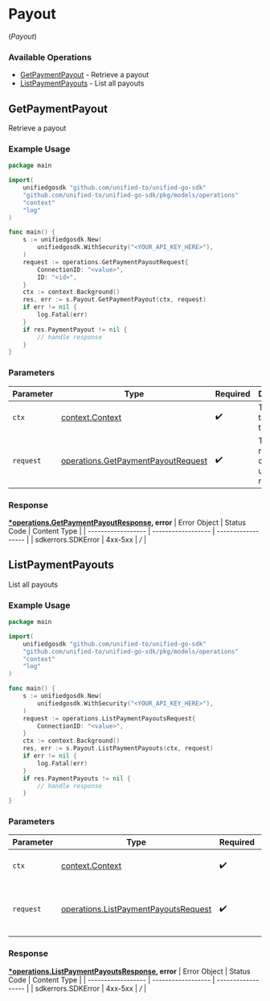 # Payout
(*Payout*)

### Available Operations

* [GetPaymentPayout](#getpaymentpayout) - Retrieve a payout
* [ListPaymentPayouts](#listpaymentpayouts) - List all payouts

## GetPaymentPayout

Retrieve a payout

### Example Usage

```go
package main

import(
	unifiedgosdk "github.com/unified-to/unified-go-sdk"
	"github.com/unified-to/unified-go-sdk/pkg/models/operations"
	"context"
	"log"
)

func main() {
    s := unifiedgosdk.New(
        unifiedgosdk.WithSecurity("<YOUR_API_KEY_HERE>"),
    )
    request := operations.GetPaymentPayoutRequest{
        ConnectionID: "<value>",
        ID: "<id>",
    }
    ctx := context.Background()
    res, err := s.Payout.GetPaymentPayout(ctx, request)
    if err != nil {
        log.Fatal(err)
    }
    if res.PaymentPayout != nil {
        // handle response
    }
}
```

### Parameters

| Parameter                                                                                    | Type                                                                                         | Required                                                                                     | Description                                                                                  |
| -------------------------------------------------------------------------------------------- | -------------------------------------------------------------------------------------------- | -------------------------------------------------------------------------------------------- | -------------------------------------------------------------------------------------------- |
| `ctx`                                                                                        | [context.Context](https://pkg.go.dev/context#Context)                                        | :heavy_check_mark:                                                                           | The context to use for the request.                                                          |
| `request`                                                                                    | [operations.GetPaymentPayoutRequest](../../pkg/models/operations/getpaymentpayoutrequest.md) | :heavy_check_mark:                                                                           | The request object to use for the request.                                                   |


### Response

**[*operations.GetPaymentPayoutResponse](../../pkg/models/operations/getpaymentpayoutresponse.md), error**
| Error Object       | Status Code        | Content Type       |
| ------------------ | ------------------ | ------------------ |
| sdkerrors.SDKError | 4xx-5xx            | */*                |

## ListPaymentPayouts

List all payouts

### Example Usage

```go
package main

import(
	unifiedgosdk "github.com/unified-to/unified-go-sdk"
	"github.com/unified-to/unified-go-sdk/pkg/models/operations"
	"context"
	"log"
)

func main() {
    s := unifiedgosdk.New(
        unifiedgosdk.WithSecurity("<YOUR_API_KEY_HERE>"),
    )
    request := operations.ListPaymentPayoutsRequest{
        ConnectionID: "<value>",
    }
    ctx := context.Background()
    res, err := s.Payout.ListPaymentPayouts(ctx, request)
    if err != nil {
        log.Fatal(err)
    }
    if res.PaymentPayouts != nil {
        // handle response
    }
}
```

### Parameters

| Parameter                                                                                        | Type                                                                                             | Required                                                                                         | Description                                                                                      |
| ------------------------------------------------------------------------------------------------ | ------------------------------------------------------------------------------------------------ | ------------------------------------------------------------------------------------------------ | ------------------------------------------------------------------------------------------------ |
| `ctx`                                                                                            | [context.Context](https://pkg.go.dev/context#Context)                                            | :heavy_check_mark:                                                                               | The context to use for the request.                                                              |
| `request`                                                                                        | [operations.ListPaymentPayoutsRequest](../../pkg/models/operations/listpaymentpayoutsrequest.md) | :heavy_check_mark:                                                                               | The request object to use for the request.                                                       |


### Response

**[*operations.ListPaymentPayoutsResponse](../../pkg/models/operations/listpaymentpayoutsresponse.md), error**
| Error Object       | Status Code        | Content Type       |
| ------------------ | ------------------ | ------------------ |
| sdkerrors.SDKError | 4xx-5xx            | */*                |
